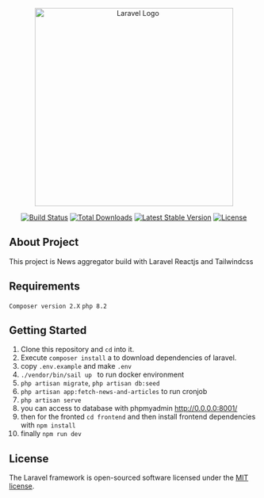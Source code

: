 <p align="center"><a href="https://laravel.com" target="_blank"><img src="https://raw.githubusercontent.com/laravel/art/master/logo-lockup/5%20SVG/2%20CMYK/1%20Full%20Color/laravel-logolockup-cmyk-red.svg" width="400" alt="Laravel Logo"></a></p>

<p align="center">
<a href="https://github.com/laravel/framework/actions"><img src="https://github.com/laravel/framework/workflows/tests/badge.svg" alt="Build Status"></a>
<a href="https://packagist.org/packages/laravel/framework"><img src="https://img.shields.io/packagist/dt/laravel/framework" alt="Total Downloads"></a>
<a href="https://packagist.org/packages/laravel/framework"><img src="https://img.shields.io/packagist/v/laravel/framework" alt="Latest Stable Version"></a>
<a href="https://packagist.org/packages/laravel/framework"><img src="https://img.shields.io/packagist/l/laravel/framework" alt="License"></a>
</p>

## About Project

This project is News aggregator build with Laravel Reactjs and Tailwindcss

## Requirements
`Composer version 2.X`
`php 8.2`

## Getting Started

1. Clone this repository and `cd` into it.
2. Execute `composer install` a to download dependencies of laravel.
3. copy `.env.example` and make `.env`
4. `./vendor/bin/sail up ` to run docker environment
5. `php artisan migrate`, `php artisan db:seed`
6. `php artisan app:fetch-news-and-articles` to run cronjob 
7. `php artisan serve`
8. you  can access to database with phpmyadmin http://0.0.0.0:8001/
9. then for the fronted `cd frontend`  and then install frontend dependencies with `npm install`
10. finally `npm run dev`


## License

The Laravel framework is open-sourced software licensed under the [MIT license](https://opensource.org/licenses/MIT).
